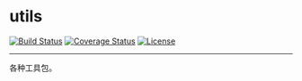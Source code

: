 # utils

[![Build Status](https://travis-ci.org/storezhang/utils.svg?branch=master)](https://travis-ci.org/storezhang/)
[![Coverage Status](https://coveralls.io/repos/github/storezhang/utils/badge.svg)](https://coveralls.io/github/storezhang/utils)
[![License](http://img.shields.io/:license-apache-brightgreen.svg)](http://www.apache.org/licenses/LICENSE-2.0.html)

----------
各种工具包。
